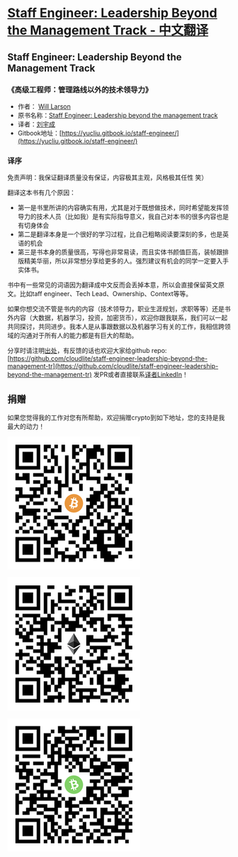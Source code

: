 # [Staff Engineer: Leadership Beyond the Management Track  - 中文翻译]((https://yucliu.gitbook.io/staff-engineer/))

## Staff Engineer: Leadership Beyond the Management Track

### 《高级工程师：管理路线以外的技术领导力》

* 作者： [Will Larson](https://www.linkedin.com/in/will-larson-a44b543/)
* 原书名称：[Staff Engineer: Leadership beyond the management track](https://www.amazon.com/Staff-Engineer-Leadership-beyond-management/dp/1736417916/ref=pd_lpo_14_t_0/133-4952682-8709547)
* 译者：[刘宇成](https://www.linkedin.com/in/liuyucheng/)
* Gitbook地址：[https://yucliu.gitbook.io/staff-engineer/](https://yucliu.gitbook.io/staff-engineer/)

### 译序

免责声明：我保证翻译质量没有保证，内容极其主观，风格极其任性 笑）

翻译这本书有几个原因：

* 第一是书里所讲的内容确实有用，尤其是对于既想做技术，同时希望能发挥领导力的技术人员（比如我）是有实际指导意义，我自己对本书的很多内容也是有切身体会
* 第二是翻译本身是一个很好的学习过程，比自己粗略阅读要深刻的多，也是英语的机会
* 第三是书本身的质量很高，写得也非常易读，而且实体书颜值巨高，装帧跟排版精美华丽，所以非常想分享给更多的人。强烈建议有机会的同学一定要入手实体书。

书中有一些常见的词语因为翻译成中文反而会丢掉本意，所以会直接保留英文原文。比如taff engineer、Tech Lead、Ownership、Context等等。

如果你想交流不管是书内的内容（技术领导力，职业生涯规划，求职等等）还是书外内容（大数据，机器学习，投资，加密货币），欢迎你跟我联系，我们可以一起共同探讨，共同进步。我本人是从事跟数据以及机器学习有关的工作，我相信跨领域的沟通对于所有人的能力都是有巨大的帮助。  


分享时请注明[出处](https://yucliu.gitbook.io/staff-engineer/)，有反馈的话也欢迎大家给github repo: [https://github.com/cloudlite/staff-engineer-leadership-beyond-the-management-tr](https://github.com/cloudlite/staff-engineer-leadership-beyond-the-management-tr) 发PR或者直接联系[译者LinkedIn](https://www.linkedin.com/in/liuyucheng/)！

## 捐赠

如果您觉得我的工作对您有所帮助，欢迎捐赠crypto到如下地址，您的支持是我最大的动力！

![BTC: 33itepSrkC1sV4GHfEUEifruE82CAzxJ69](.gitbook/assets/image.png)

![ETH: 0x03490a0191f428145988E726e9BCdA7cD8Df86ae](.gitbook/assets/image%20%281%29.png)

![BCH: qpssxzmh5c3vs2pvsmwauam4lzw92qfe5qqk4dz86z](.gitbook/assets/image%20%282%29.png)

